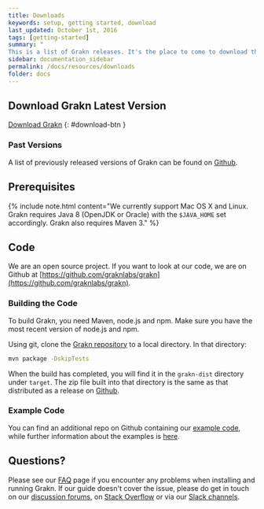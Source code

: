 ```yaml
---
title: Downloads
keywords: setup, getting started, download
last_updated: October 1st, 2016
tags: [getting-started]
summary: "
This is a list of Grakn releases. It's the place to come to download the most recent versions of Grakn."
sidebar: documentation_sidebar
permalink: /docs/resources/downloads
folder: docs
---
```



## Download Grakn Latest Version

[Download Grakn](https://grakn.ai/download/latest)
{: #download-btn }


### Past Versions
A list of previously released versions of Grakn can be found on [Github](https://grakn.ai/download).


## Prerequisites

{% include note.html content="We currently support Mac OS X and Linux. Grakn requires Java 8 (OpenJDK or Oracle) with the `$JAVA_HOME` set accordingly. Grakn also requires Maven 3." %}

## Code
We are an open source project. If you want to look at our code, we are on Github at [https://github.com/graknlabs/grakn](https://github.com/graknlabs/grakn).

### Building the Code

To build Grakn, you need Maven, node.js and npm. Make sure you have the most recent version of node.js and npm.

Using git, clone the [Grakn repository](https://github.com/graknlabs/grakn) to a local directory.  In that directory:

```bash
mvn package -DskipTests
```

When the build has completed, you will find it in the `grakn-dist` directory under `target`. The zip file built into that directory is the same as that distributed as a release on [Github](https://grakn.ai/download).

### Example Code
You can find an additional repo on Github containing our [example code](https://github.com/graknlabs/sample-projects), while further information about the examples is [here](../examples/examples-overview).


## Questions?
Please see our [FAQ](../resources/faq) page if you encounter any problems when installing and running Grakn. If our guide doesn't cover the issue, please do get in touch on our [discussion forums](http://discuss.grakn.ai), on [Stack Overflow](http://www.stackoverflow.com) or via our [Slack channels](https://grakn.ai/slack.html).


